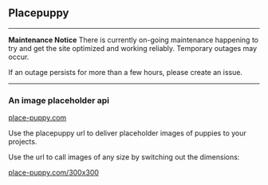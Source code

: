 ## Placepuppy

 ****
**Maintenance Notice**
There is currently on-going maintenance happening to try and get the site optimized and working reliably. Temporary outages may occur.

If an outage persists for more than a few hours, please create an issue.
****



### An image placeholder api

[place-puppy.com](https://place-puppy.com)

Use the placepuppy url to deliver placeholder images of puppies to your projects.

Use the url to call images of any size by switching out the dimensions:

[place-puppy.com/300x300](https://place-puppy.com/300x300)

